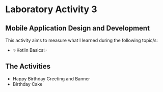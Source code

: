 # Laboratory Activity 3
## Mobile Application Design and Development

This activity aims to measure what I learned during the following topic/s:
- ✨Kotlin Basics✨
## The Activities

- Happy Birthday Greeting and Banner
- Birthday Cake
